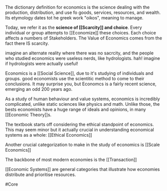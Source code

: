 The dictionary definition for economics is the science dealing with the production, distribution, and use fo goods, services, resources, and wealth. Its etymology dates tot he greek work "oikos", meaning to manage.

Today, we refer it as the **science of [[Scarcity]] and choice**. Every individual or group attempts to [[Economize]] these choices. Each choice affects a numbers of Stakeholders. The Value of Economics comes from the fact there IS scarcity.

imagine an alternate reality where there was no sacrcity, and the people who studied economics were useless nerds, like hydrologists. hah! imagine if hydrologists were actually useful!

Economics is a [[Social Science]], due to it's studying of individuals and groups. good economists use the scientitic method to come to their conclusions. It may surprise you, but Economcs is a fairly recent science, emerging an odd 200 years ago.

As a study of human behaviour and value systems, economics is incredibly complicated, unlike static sciences like physics and math. Unlike those, the bests economists have a huge range of ideals and opinions, in many [[Economic Theory]]s.

The textbook starts off considering the ethical standpoint of economics. This may seem minor but it actually crucial in understanding economical systems as a whole: [[Ethical Economics]]

Another crucial categorization to make in the study of economics is [[Scale Economics]]

The backbone of most modern economies is the [[Transaction]]

[[Economic Systems]] are general categories that illustrate how economies distribute and prioritise resources.

#Core